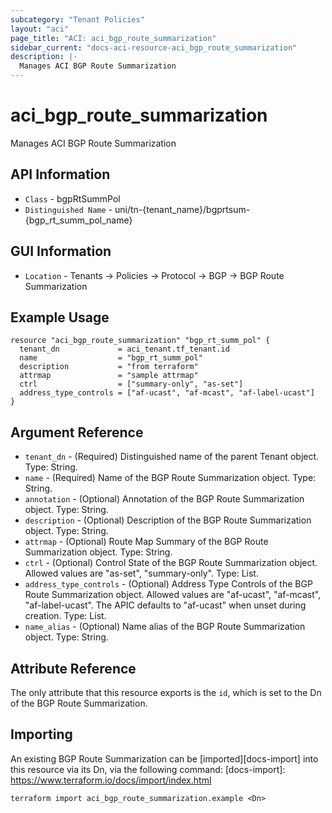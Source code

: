 ```yaml
---
subcategory: "Tenant Policies"
layout: "aci"
page_title: "ACI: aci_bgp_route_summarization"
sidebar_current: "docs-aci-resource-aci_bgp_route_summarization"
description: |-
  Manages ACI BGP Route Summarization
---
```


# aci_bgp_route_summarization

Manages ACI BGP Route Summarization

## API Information ##

* `Class` - bgpRtSummPol
* `Distinguished Name` - uni/tn-{tenant_name}/bgprtsum-{bgp_rt_summ_pol_name}

## GUI Information ##

* `Location` - Tenants -> Policies -> Protocol -> BGP -> BGP Route Summarization

## Example Usage

```hcl
resource "aci_bgp_route_summarization" "bgp_rt_summ_pol" {
  tenant_dn             = aci_tenant.tf_tenant.id
  name                  = "bgp_rt_summ_pol"
  description           = "from terraform"
  attrmap               = "sample attrmap"
  ctrl                  = ["summary-only", "as-set"]
  address_type_controls = ["af-ucast", "af-mcast", "af-label-ucast"]
}
```

## Argument Reference

- `tenant_dn` - (Required) Distinguished name of the parent Tenant object. Type: String.
- `name` - (Required) Name of the BGP Route Summarization object. Type: String.
- `annotation` - (Optional) Annotation of the BGP Route Summarization object. Type: String.
- `description` - (Optional) Description of the BGP Route Summarization object. Type: String.
- `attrmap` - (Optional) Route Map Summary of the BGP Route Summarization object. Type: String.
- `ctrl` - (Optional) Control State of the BGP Route Summarization object. Allowed values are "as-set", "summary-only". Type: List.
- `address_type_controls` - (Optional) Address Type Controls of the BGP Route Summarization object. Allowed values are "af-ucast", "af-mcast", "af-label-ucast". The APIC defaults to "af-ucast" when unset during creation. Type: List.
- `name_alias` - (Optional) Name alias of the BGP Route Summarization object. Type: String.

## Attribute Reference

The only attribute that this resource exports is the `id`, which is set to the
Dn of the BGP Route Summarization.

## Importing

An existing BGP Route Summarization can be [imported][docs-import] into this resource via its Dn, via the following command:
[docs-import]: https://www.terraform.io/docs/import/index.html

```
terraform import aci_bgp_route_summarization.example <Dn>
```
